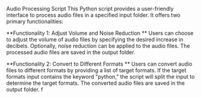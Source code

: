 Audio Processing Script
This Python script provides a user-friendly interface to process audio files in a specified input folder. It offers two primary functionalities:

**Functionality 1: Adjust Volume and Noise Reduction
**
Users can choose to adjust the volume of audio files by specifying the desired increase in decibels.
Optionally, noise reduction can be applied to the audio files.
The processed audio files are saved in the output folder.

**Functionality 2: Convert to Different Formats
**
Users can convert audio files to different formats by providing a list of target formats.
If the target formats input contains the keyword "python," the script will split the input to determine the target formats.
The converted audio files are saved in the output folder.
f
